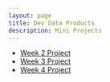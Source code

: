```yaml
---
layout: page
title: Dev Data Products
description: Mini Projects
---
```


- [Week 2 Project](Week2-Project.html)
- [Week 3 Project](Week3-Project.html)
- [Week 4 Project](Week4-Project/README.md)
